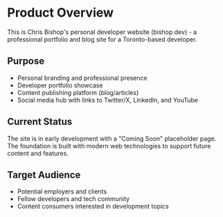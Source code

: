 # Product Overview

This is Chris Bishop's personal developer website (bishop.dev) - a professional portfolio and blog site for a Toronto-based developer.

## Purpose

- Personal branding and professional presence
- Developer portfolio showcase
- Content publishing platform (blog/articles)
- Social media hub with links to Twitter/X, LinkedIn, and YouTube

## Current Status

The site is in early development with a "Coming Soon" placeholder page. The foundation is built with modern web technologies to support future content and features.

## Target Audience

- Potential employers and clients
- Fellow developers and tech community
- Content consumers interested in development topics

